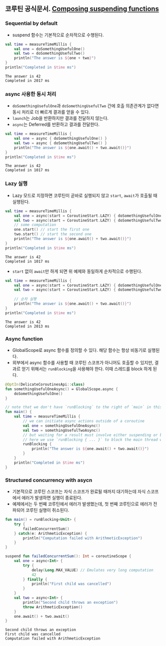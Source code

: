 ## 코루틴 공식문서. [Composing suspending functions](https://kotlinlang.org/docs/composing-suspending-functions.html)

### Sequential by default
- suspend 함수는 기본적으로 순차적으로 수행된다. 

```kotlin
val time = measureTimeMillis {
    val one = doSomethingUsefulOne()
    val two = doSomethingUsefulTwo()
    println("The answer is ${one + two}")
}
println("Completed in $time ms")
```

````text
The answer is 42
Completed in 2017 ms
````

### async 사용한 동시 처리
- `doSomethingUsefulOne`과 `doSomethingUsefulTwo` 간에 호출 의존관계가 없다면 동시 처리로 더 빠르게 결과를 얻을 수 있다.
- `launch`는 Job을 반환하지만 결과를 전달하지 않는다.
- `async`는 Deferred를 반환하고 결과를 전달한다.

```kotlin
val time = measureTimeMillis {
    val one = async { doSomethingUsefulOne() }
    val two = async { doSomethingUsefulTwo() }
    println("The answer is ${one.await() + two.await()}")
}
println("Completed in $time ms")
```

```koltin
The answer is 42
Completed in 1017 ms
```

### Lazy 실행
- Lazy 모드로 지정하면 코루틴이 곧바로 실행되지 않고 `start`, `await`가 호출될 때 실행된다.
```kotlin
val time = measureTimeMillis {
    val one = async(start = CoroutineStart.LAZY) { doSomethingUsefulOne() }
    val two = async(start = CoroutineStart.LAZY) { doSomethingUsefulTwo() }
    // some computation
    one.start() // start the first one
    two.start() // start the second one
    println("The answer is ${one.await() + two.await()}")
}
println("Completed in $time ms")
```

```text
The answer is 42
Completed in 1017 ms
```

- `start` 없이 `await`만 하게 되면 위 예제와 동일하게 순차적으로 수행된다.
```kotlin
val time = measureTimeMillis {
    val one = async(start = CoroutineStart.LAZY) { doSomethingUsefulOne() }
    val two = async(start = CoroutineStart.LAZY) { doSomethingUsefulTwo() }
    
    // 순차 실행
    println("The answer is ${one.await() + two.await()}")
}
println("Completed in $time ms")
```

```text
The answer is 42
Completed in 2013 ms
```

### Async function
- GlobalScope로 async 함수를 정의할 수 있다. 해당 함수는 항상 비동기로 실행된다.
- 외부에서 async 함수를 사용할 때 코루틴 스코프가 아니어도 호출할 수 있지만, 결과르 얻기 위해서는 `runBlocking`을 사용해야 한다. 이때 스레드를 block 하게 된다.

```kotlin
@OptIn(DelicateCoroutinesApi::class)
fun somethingUsefulOneAsync() = GlobalScope.async {
    doSomethingUsefulOne()
}

// note that we don't have `runBlocking` to the right of `main` in this example
fun main() {
    val time = measureTimeMillis {
        // we can initiate async actions outside of a coroutine
        val one = somethingUsefulOneAsync()
        val two = somethingUsefulTwoAsync()
        // but waiting for a result must involve either suspending or blocking.
        // here we use `runBlocking { ... }` to block the main thread while waiting for the result
        runBlocking {
            println("The answer is ${one.await() + two.await()}")
        }
    }
    println("Completed in $time ms")
}

```

### Structured concurrency with asycn
- 기본적으로 코루틴 스코프는 자식 스코프가 완료될 때까지 대기하는데 자식 스코프에서 에러가 발생하면 실행이 종료된다.
- 예제에서는 두 번째 코루틴에서 에러가 발생했는데, 첫 번째 코루틴으로 에러가 전파되어 코루틴 실행이 취소된다.

```kotlin
fun main() = runBlocking<Unit> {
    try {
        failedConcurrentSum()
    } catch(e: ArithmeticException) {
        println("Computation failed with ArithmeticException")
    }
}

suspend fun failedConcurrentSum(): Int = coroutineScope {
    val one = async<Int> { 
        try {
            delay(Long.MAX_VALUE) // Emulates very long computation
            42
        } finally {
            println("First child was cancelled")
        }
    }
    val two = async<Int> { 
        println("Second child throws an exception")
        throw ArithmeticException()
    }
    one.await() + two.await()
}
```

```text
Second child throws an exception
First child was cancelled
Computation failed with ArithmeticException
```
